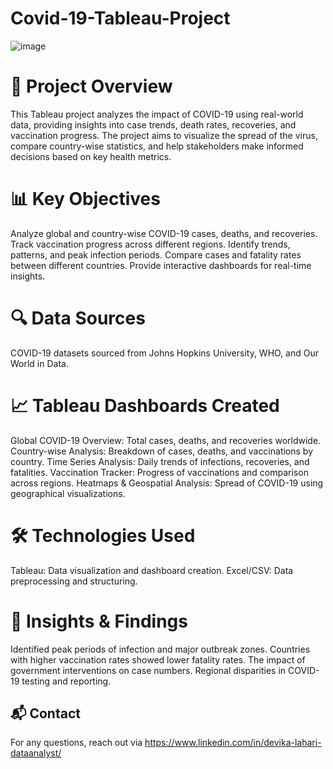 # Covid-19-Tableau-Project


![image](https://github.com/user-attachments/assets/a78bff09-806b-4a61-b75e-3ba7c8d5781c)


# 📌 Project Overview

This Tableau project analyzes the impact of COVID-19 using real-world data, providing insights into case trends, death rates, recoveries, and vaccination progress. The project aims to visualize the spread of the virus, compare country-wise statistics, and help stakeholders make informed decisions based on key health metrics.

# 📊 Key Objectives

Analyze global and country-wise COVID-19 cases, deaths, and recoveries.
Track vaccination progress across different regions.
Identify trends, patterns, and peak infection periods.
Compare cases and fatality rates between different countries.
Provide interactive dashboards for real-time insights.

# 🔍 Data Sources

COVID-19 datasets sourced from Johns Hopkins University, WHO, and Our World in Data.

# 📈 Tableau Dashboards Created

Global COVID-19 Overview: Total cases, deaths, and recoveries worldwide.
Country-wise Analysis: Breakdown of cases, deaths, and vaccinations by country.
Time Series Analysis: Daily trends of infections, recoveries, and fatalities.
Vaccination Tracker: Progress of vaccinations and comparison across regions.
Heatmaps & Geospatial Analysis: Spread of COVID-19 using geographical visualizations.

# 🛠 Technologies Used

Tableau: Data visualization and dashboard creation.
Excel/CSV: Data preprocessing and structuring.


# 📌 Insights & Findings

Identified peak periods of infection and major outbreak zones.
Countries with higher vaccination rates showed lower fatality rates.
The impact of government interventions on case numbers.
Regional disparities in COVID-19 testing and reporting.

## 📬 Contact  
For any questions, reach out via https://www.linkedin.com/in/devika-lahari-dataanalyst/
